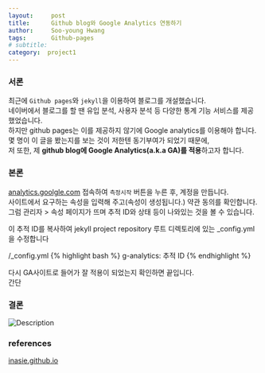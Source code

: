 ```yaml
---
layout:     post
title:      Github blog와 Google Analytics 연동하기 
author:     Soo-young Hwang
tags: 		Github-pages
# subtitle:  	
category:  project1
---
```


### 서론
최근에 `Github pages`와 `jekyll`을 이용하여 블로그를 개설했습니다.    
네이버에서 블로그를 할 땐 유입 분석, 사용자 분석 등 다양한 통계 기능 서비스를 제공했었습니다.    
하지만 github pages는 이를 제공하지 않기에 Google analytics를 이용해야 합니다.    
몇 명이 이 글을 봤는지를 보는 것이 저한텐 동기부여가 되었기 때문에,       
저 또한, 제 **github blog에 Google Analytics(a.k.a GA)를 적용**하고자 합니다.   


### 본론
[analytics.goolgle.com](https://analytics.google.com/analytics/web/provision/#/provision) 접속하여 
`측정시작` 버튼을 누른 후, 계정을 만듭니다.   
사이트에서 요구하는 속성을 입력해 주고(속성이 생성됩니다.) 약관 동의를 확인합니다.    
그럼 관리자 > 속성 페이지가 뜨며 추적 ID와 상태 등이 나와있는 것을 볼 수 있습니다.

이 추적 ID를 복사하여 
jekyll project repository 루트 디렉토리에 있는 _config.yml을 수정합니다

/_config.yml
{% highlight bash %}
g-analytics: 추적 ID
{% endhighlight %}

다시 GA사이트로 들어가 잘 적용이 되었는지 확인하면 끝입니다.   
간단

### 결론
![Description](http://swimminghwang.github.io/img/githubpages-ga1.png)

### references
[inasie.github.io](https://inasie.github.io/it%EC%9D%BC%EB%B0%98/1/)